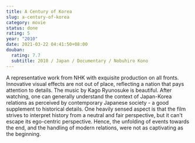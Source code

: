 ```yaml
---
title: A Century of Korea
slug: a-century-of-korea
category: movie
status: done
rating: 5
year: "2010"
date: 2021-03-22 04:41:50+08:00
douban:
  rating: 7.7
  subtitle: 2010 / Japan / Documentary / Nobuhiro Kono
---
```


A representative work from NHK with exquisite production on all fronts. Innovative visual effects are not out of place, reflecting a nation that pays attention to details. The music by Kago Ryunosuke is beautiful. After watching, one can generally understand the context of Japan-Korea relations as perceived by contemporary Japanese society - a good supplement to historical details. One heavily sensed aspect is that the film strives to interpret history from a neutral and fair perspective, but it can't escape its ego-centric perspective. Hence, the unfolding of events towards the end, and the handling of modern relations, were not as captivating as the beginning.
